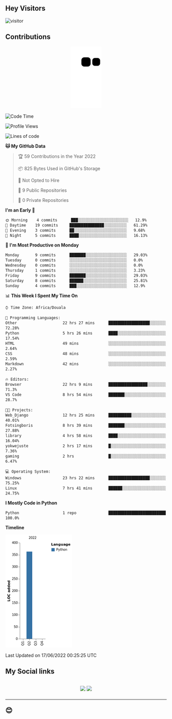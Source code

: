 ## Hey Visitors
![visitor](https://profile-counter.glitch.me/Fotsingboris/count.svg)

## Contributions
<p align="center">
  <img src="https://raw.githubusercontent.com/Fotsingboris/Fotsingboris/output/github-contribution-grid-snake.svg" />
</p>

<!--START_SECTION:waka-->
![Code Time](http://img.shields.io/badge/Code%20Time-34%20hrs%2023%20mins-blue)

![Profile Views](http://img.shields.io/badge/Profile%20Views-121-blue)

![Lines of code](https://img.shields.io/badge/From%20Hello%20World%20I%27ve%20Written-363%20lines%20of%20code-blue)

**🐱 My GitHub Data** 

> 🏆 59 Contributions in the Year 2022
 > 
> 📦 825 Bytes Used in GitHub's Storage 
 > 
> 🚫 Not Opted to Hire
 > 
> 📜 9 Public Repositories 
 > 
> 🔑 0 Private Repositories  
 > 
**I'm an Early 🐤** 

```text
🌞 Morning    4 commits      ███░░░░░░░░░░░░░░░░░░░░░░   12.9% 
🌆 Daytime    19 commits     ███████████████░░░░░░░░░░   61.29% 
🌃 Evening    3 commits      ██░░░░░░░░░░░░░░░░░░░░░░░   9.68% 
🌙 Night      5 commits      ████░░░░░░░░░░░░░░░░░░░░░   16.13%

```
📅 **I'm Most Productive on Monday** 

```text
Monday       9 commits      ███████░░░░░░░░░░░░░░░░░░   29.03% 
Tuesday      0 commits      ░░░░░░░░░░░░░░░░░░░░░░░░░   0.0% 
Wednesday    0 commits      ░░░░░░░░░░░░░░░░░░░░░░░░░   0.0% 
Thursday     1 commits      ░░░░░░░░░░░░░░░░░░░░░░░░░   3.23% 
Friday       9 commits      ███████░░░░░░░░░░░░░░░░░░   29.03% 
Saturday     8 commits      ██████░░░░░░░░░░░░░░░░░░░   25.81% 
Sunday       4 commits      ███░░░░░░░░░░░░░░░░░░░░░░   12.9%

```


📊 **This Week I Spent My Time On** 

```text
⌚︎ Time Zone: Africa/Douala

💬 Programming Languages: 
Other                    22 hrs 27 mins      ██████████████████░░░░░░░   72.28% 
Python                   5 hrs 26 mins       ████░░░░░░░░░░░░░░░░░░░░░   17.54% 
HTML                     49 mins             ░░░░░░░░░░░░░░░░░░░░░░░░░   2.64% 
CSS                      48 mins             ░░░░░░░░░░░░░░░░░░░░░░░░░   2.59% 
Markdown                 42 mins             ░░░░░░░░░░░░░░░░░░░░░░░░░   2.27%

🔥 Editors: 
Browser                  22 hrs 9 mins       █████████████████░░░░░░░░   71.3% 
VS Code                  8 hrs 54 mins       ███████░░░░░░░░░░░░░░░░░░   28.7%

🐱‍💻 Projects: 
Web_Django               12 hrs 25 mins      ██████████░░░░░░░░░░░░░░░   40.01% 
Fotsingboris             8 hrs 39 mins       ███████░░░░░░░░░░░░░░░░░░   27.88% 
library                  4 hrs 58 mins       ████░░░░░░░░░░░░░░░░░░░░░   16.04% 
yokwejuste               2 hrs 17 mins       █░░░░░░░░░░░░░░░░░░░░░░░░   7.36% 
gaming                   2 hrs               █░░░░░░░░░░░░░░░░░░░░░░░░   6.47%

💻 Operating System: 
Windows                  23 hrs 22 mins      ██████████████████░░░░░░░   75.25% 
Linux                    7 hrs 41 mins       ██████░░░░░░░░░░░░░░░░░░░   24.75%

```

**I Mostly Code in Python** 

```text
Python                   1 repo              █████████████████████████   100.0%

```


**Timeline**

![Chart not found](https://raw.githubusercontent.com/Fotsingboris/Fotsingboris/main/charts/bar_graph.png) 


 Last Updated on 17/06/2022 00:25:25 UTC
<!--END_SECTION:waka-->

<h2>My Social links <h2>
<p align="center">
   <a href="https://linkedin.com/in/Fotsingboris-Mathieu"><img src="https://img.shields.io/badge/linkedin-%230077B5.svg?style=for-the-badge&logo=linkedin&logoColor=white"></a>
   <a href="https://instagram.com/Fotsingboris"><img src="https://img.shields.io/badge/instagram-%23E4405F.svg?style=for-the-badge&logo=Instagram&logoColor=white"></a>
  </p>
<hr>
😊
